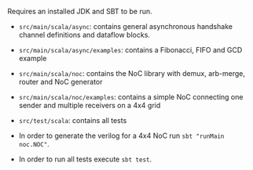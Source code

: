 Requires an installed JDK and SBT to be run.


- `src/main/scala/async`: contains general asynchronous handshake channel definitions and dataflow blocks.
- `src/main/scala/async/examples`: contains a Fibonacci, FIFO and GCD example
- `src/main/scala/noc`: contains the NoC library with demux, arb-merge, router and NoC generator
- `src/main/scala/noc/examples`: contains a simple NoC connecting one sender and multiple receivers on a 4x4 grid
- `src/test/scala`: contains all tests


- In order to generate the verilog for a 4x4 NoC run `sbt "runMain noc.NOC"`.
- In order to run all tests execute `sbt test`.


